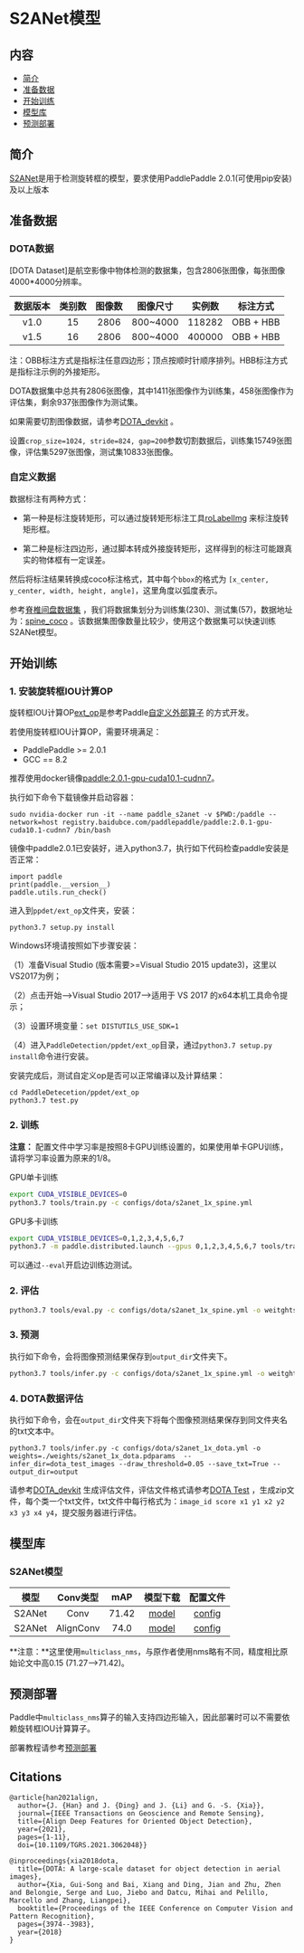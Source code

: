 # S2ANet模型

## 内容
- [简介](#简介)
- [准备数据](#准备数据)
- [开始训练](#开始训练)
- [模型库](#模型库)
- [预测部署](#预测部署)

## 简介

[S2ANet](https://arxiv.org/pdf/2008.09397.pdf)是用于检测旋转框的模型，要求使用PaddlePaddle 2.0.1(可使用pip安装)及以上版本


## 准备数据

### DOTA数据
[DOTA Dataset]是航空影像中物体检测的数据集，包含2806张图像，每张图像4000*4000分辨率。

|  数据版本  |  类别数  |   图像数   |  图像尺寸  |    实例数    |     标注方式     |
|:--------:|:-------:|:---------:|:---------:| :---------:| :------------: |
|   v1.0   |   15    |   2806    | 800~4000  |   118282    |   OBB + HBB     |
|   v1.5   |   16    |   2806    | 800~4000  |   400000    |   OBB + HBB     |

注：OBB标注方式是指标注任意四边形；顶点按顺时针顺序排列。HBB标注方式是指标注示例的外接矩形。

DOTA数据集中总共有2806张图像，其中1411张图像作为训练集，458张图像作为评估集，剩余937张图像作为测试集。

如果需要切割图像数据，请参考[DOTA_devkit](https://github.com/CAPTAIN-WHU/DOTA_devkit) 。

设置`crop_size=1024, stride=824, gap=200`参数切割数据后，训练集15749张图像，评估集5297张图像，测试集10833张图像。

### 自定义数据

数据标注有两种方式：

- 第一种是标注旋转矩形，可以通过旋转矩形标注工具[roLabelImg](https://github.com/cgvict/roLabelImg) 来标注旋转矩形框。

- 第二种是标注四边形，通过脚本转成外接旋转矩形，这样得到的标注可能跟真实的物体框有一定误差。

然后将标注结果转换成coco标注格式，其中每个`bbox`的格式为 `[x_center, y_center, width, height, angle]`，这里角度以弧度表示。

参考[脊椎间盘数据集](https://aistudio.baidu.com/aistudio/datasetdetail/85885) ，我们将数据集划分为训练集(230)、测试集(57)，数据地址为：[spine_coco](https://paddledet.bj.bcebos.com/data/spine_coco.tar) 。该数据集图像数量比较少，使用这个数据集可以快速训练S2ANet模型。


## 开始训练

### 1. 安装旋转框IOU计算OP

旋转框IOU计算OP[ext_op](../../ppdet/ext_op)是参考Paddle[自定义外部算子](https://www.paddlepaddle.org.cn/documentation/docs/zh/guides/07_new_op/new_custom_op.html) 的方式开发。

若使用旋转框IOU计算OP，需要环境满足：
- PaddlePaddle >= 2.0.1
- GCC == 8.2

推荐使用docker镜像[paddle:2.0.1-gpu-cuda10.1-cudnn7](registry.baidubce.com/paddlepaddle/paddle:2.0.1-gpu-cuda10.1-cudnn7)。

执行如下命令下载镜像并启动容器：
```
sudo nvidia-docker run -it --name paddle_s2anet -v $PWD:/paddle --network=host registry.baidubce.com/paddlepaddle/paddle:2.0.1-gpu-cuda10.1-cudnn7 /bin/bash
```

镜像中paddle2.0.1已安装好，进入python3.7，执行如下代码检查paddle安装是否正常：
```
import paddle
print(paddle.__version__)
paddle.utils.run_check()
```

进入到`ppdet/ext_op`文件夹，安装：
```
python3.7 setup.py install
```

Windows环境请按照如下步骤安装：

（1）准备Visual Studio (版本需要>=Visual Studio 2015 update3)，这里以VS2017为例；

（2）点击开始-->Visual Studio 2017-->适用于 VS 2017 的x64本机工具命令提示；

（3）设置环境变量：`set DISTUTILS_USE_SDK=1`

（4）进入`PaddleDetection/ppdet/ext_op`目录，通过`python3.7 setup.py install`命令进行安装。

安装完成后，测试自定义op是否可以正常编译以及计算结果：
```
cd PaddleDetecetion/ppdet/ext_op
python3.7 test.py
```

### 2. 训练
**注意：**
配置文件中学习率是按照8卡GPU训练设置的，如果使用单卡GPU训练，请将学习率设置为原来的1/8。

GPU单卡训练
```bash
export CUDA_VISIBLE_DEVICES=0
python3.7 tools/train.py -c configs/dota/s2anet_1x_spine.yml
```

GPU多卡训练
```bash
export CUDA_VISIBLE_DEVICES=0,1,2,3,4,5,6,7
python3.7 -m paddle.distributed.launch --gpus 0,1,2,3,4,5,6,7 tools/train.py -c configs/dota/s2anet_1x_spine.yml
```

可以通过`--eval`开启边训练边测试。

### 2. 评估
```bash
python3.7 tools/eval.py -c configs/dota/s2anet_1x_spine.yml -o weitghts=output/s2anet_1x_spine/model_final.pdparams
```

### 3. 预测
执行如下命令，会将图像预测结果保存到`output_dir`文件夹下。
```bash
python3.7 tools/infer.py -c configs/dota/s2anet_1x_spine.yml -o weitghts=output/s2anet_1x_spine/model_final.pdparams --infer_img=demo/39006.jpg
```

### 4. DOTA数据评估
执行如下命令，会在`output_dir`文件夹下将每个图像预测结果保存到同文件夹名的txt文本中。
```
python3.7 tools/infer.py -c configs/dota/s2anet_1x_dota.yml -o weights=./weights/s2anet_1x_dota.pdparams  --infer_dir=dota_test_images --draw_threshold=0.05 --save_txt=True --output_dir=output
```

请参考[DOTA_devkit](https://github.com/CAPTAIN-WHU/DOTA_devkit) 生成评估文件，评估文件格式请参考[DOTA Test](http://captain.whu.edu.cn/DOTAweb/tasks.html) ，生成zip文件，每个类一个txt文件，txt文件中每行格式为：`image_id score x1 y1 x2 y2 x3 y3 x4 y4`，提交服务器进行评估。

## 模型库

### S2ANet模型

|     模型     |  Conv类型  |   mAP    |   模型下载   |   配置文件   |
|:-----------:|:----------:|:--------:| :----------:| :---------: |
|   S2ANet    |   Conv     |   71.42  |  [model](https://paddledet.bj.bcebos.com/models/s2anet_conv_1x_dota.pdparams) | [config](https://github.com/PaddlePaddle/PaddleDetection/tree/develop/configs/dota/s2anet_conv_1x_dota.yml)                   |
|   S2ANet    |  AlignConv |   74.0   |  [model](https://paddledet.bj.bcebos.com/models/s2anet_alignconv_2x_dota.pdparams) | [config](https://github.com/PaddlePaddle/PaddleDetection/tree/develop/configs/dota/s2anet_alignconv_2x_dota.yml)                   |

**注意：**这里使用`multiclass_nms`，与原作者使用nms略有不同，精度相比原始论文中高0.15 (71.27-->71.42)。


## 预测部署

Paddle中`multiclass_nms`算子的输入支持四边形输入，因此部署时可以不需要依赖旋转框IOU计算算子。

部署教程请参考[预测部署](../../deploy/README.md)


## Citations
```
@article{han2021align,  
  author={J. {Han} and J. {Ding} and J. {Li} and G. -S. {Xia}},  
  journal={IEEE Transactions on Geoscience and Remote Sensing},  
  title={Align Deep Features for Oriented Object Detection},  
  year={2021},
  pages={1-11},  
  doi={10.1109/TGRS.2021.3062048}}

@inproceedings{xia2018dota,
  title={DOTA: A large-scale dataset for object detection in aerial images},
  author={Xia, Gui-Song and Bai, Xiang and Ding, Jian and Zhu, Zhen and Belongie, Serge and Luo, Jiebo and Datcu, Mihai and Pelillo, Marcello and Zhang, Liangpei},
  booktitle={Proceedings of the IEEE Conference on Computer Vision and Pattern Recognition},
  pages={3974--3983},
  year={2018}
}
```
